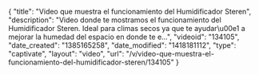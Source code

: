 {
    "title": "Video que muestra el funcionamiento del Humidificador Steren",
    "description": "Video donde te mostramos el funcionamiento del Humidificador Steren. Ideal para climas secos ya que te ayudar\u00e1 a mejorar la humedad del espacio en donde te e...",
    "videoid": "134105",
    "date_created": "1385165258",
    "date_modified": "1418181112",
    "type": "captivate",
    "layout": "video",
    "url": "\/v\/video-que-muestra-el-funcionamiento-del-humidificador-steren\/134105"
}